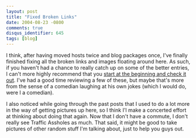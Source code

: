 ```yaml
---
layout: post
title: "Fixed Broken Links"
date: 2004-08-23 -0800
comments: true
disqus_identifier: 645
tags: [blog]
---
```

I think, after having moved hosts twice and blog packages once, I've
finally finished fixing all the broken links and images floating around
here. As such, if you haven't had a chance to really catch up on some of
the better entries, I can't more highly recommend that you [start at the
beginning and check it
out](/archive/2002/02/15/paraesthesia-unleashed.aspx). I've had a good
time reviewing a few of these, but maybe that's more from the sense of a
comedian laughing at his own jokes (which I would do, were I a
comedian).

 I also noticed while going through the past posts that I used to do a
lot more in the way of getting pictures up here, so I think I'l make a
concerted effort at thinking about doing that again. Now that I don't
have a commute, I don't really see Traffic Assholes as much. That said,
it might be good to take pictures of other random stuff I'm talking
about, just to help you guys out.
